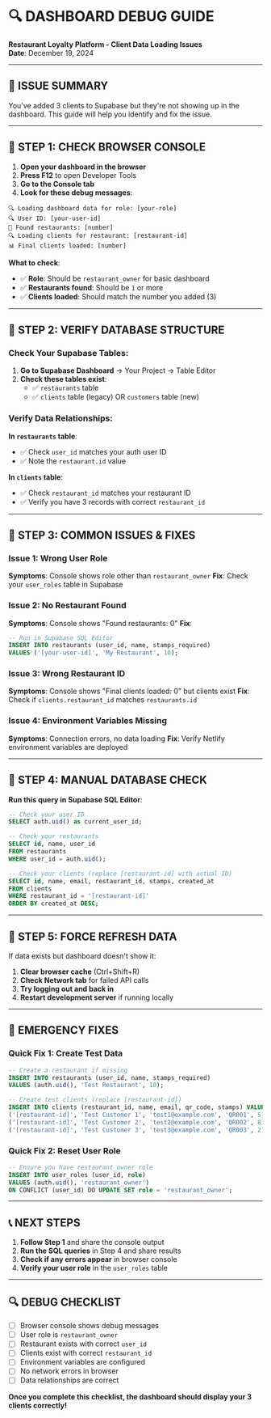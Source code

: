# 🔍 DASHBOARD DEBUG GUIDE
**Restaurant Loyalty Platform - Client Data Loading Issues**  
**Date**: December 19, 2024  

---

## 🎯 **ISSUE SUMMARY**

You've added 3 clients to Supabase but they're not showing up in the dashboard. This guide will help you identify and fix the issue.

---

## 🔧 **STEP 1: CHECK BROWSER CONSOLE**

1. **Open your dashboard in the browser**
2. **Press F12** to open Developer Tools
3. **Go to the Console tab**
4. **Look for these debug messages**:

```
🔍 Loading dashboard data for role: [your-role]
🔍 User ID: [your-user-id]
🏪 Found restaurants: [number]
🔍 Loading clients for restaurant: [restaurant-id]
📊 Final clients loaded: [number]
```

**What to check**:
- ✅ **Role**: Should be `restaurant_owner` for basic dashboard
- ✅ **Restaurants found**: Should be `1` or more
- ✅ **Clients loaded**: Should match the number you added (3)

---

## 🔧 **STEP 2: VERIFY DATABASE STRUCTURE**

### **Check Your Supabase Tables**:

1. **Go to Supabase Dashboard** → Your Project → Table Editor
2. **Check these tables exist**:
   - ✅ `restaurants` table
   - ✅ `clients` table (legacy) OR `customers` table (new)

### **Verify Data Relationships**:

**In `restaurants` table**:
- ✅ Check `user_id` matches your auth user ID
- ✅ Note the `restaurant.id` value

**In `clients` table**:
- ✅ Check `restaurant_id` matches your restaurant ID
- ✅ Verify you have 3 records with correct `restaurant_id`

---

## 🔧 **STEP 3: COMMON ISSUES & FIXES**

### **Issue 1: Wrong User Role**
**Symptoms**: Console shows role other than `restaurant_owner`
**Fix**: Check your `user_roles` table in Supabase

### **Issue 2: No Restaurant Found**
**Symptoms**: Console shows "Found restaurants: 0"
**Fix**: 
```sql
-- Run in Supabase SQL Editor
INSERT INTO restaurants (user_id, name, stamps_required) 
VALUES ('[your-user-id]', 'My Restaurant', 10);
```

### **Issue 3: Wrong Restaurant ID**
**Symptoms**: Console shows "Final clients loaded: 0" but clients exist
**Fix**: Check if `clients.restaurant_id` matches `restaurants.id`

### **Issue 4: Environment Variables Missing**
**Symptoms**: Connection errors, no data loading
**Fix**: Verify Netlify environment variables are deployed

---

## 🔧 **STEP 4: MANUAL DATABASE CHECK**

**Run this query in Supabase SQL Editor**:

```sql
-- Check your user ID
SELECT auth.uid() as current_user_id;

-- Check your restaurants
SELECT id, name, user_id 
FROM restaurants 
WHERE user_id = auth.uid();

-- Check your clients (replace [restaurant-id] with actual ID)
SELECT id, name, email, restaurant_id, stamps, created_at 
FROM clients 
WHERE restaurant_id = '[restaurant-id]'
ORDER BY created_at DESC;
```

---

## 🔧 **STEP 5: FORCE REFRESH DATA**

If data exists but dashboard doesn't show it:

1. **Clear browser cache** (Ctrl+Shift+R)
2. **Check Network tab** for failed API calls
3. **Try logging out and back in**
4. **Restart development server** if running locally

---

## 🚨 **EMERGENCY FIXES**

### **Quick Fix 1: Create Test Data**
```sql
-- Create a restaurant if missing
INSERT INTO restaurants (user_id, name, stamps_required) 
VALUES (auth.uid(), 'Test Restaurant', 10);

-- Create test clients (replace [restaurant-id])
INSERT INTO clients (restaurant_id, name, email, qr_code, stamps) VALUES
('[restaurant-id]', 'Test Customer 1', 'test1@example.com', 'QR001', 5),
('[restaurant-id]', 'Test Customer 2', 'test2@example.com', 'QR002', 8),
('[restaurant-id]', 'Test Customer 3', 'test3@example.com', 'QR003', 2);
```

### **Quick Fix 2: Reset User Role**
```sql
-- Ensure you have restaurant_owner role
INSERT INTO user_roles (user_id, role) 
VALUES (auth.uid(), 'restaurant_owner')
ON CONFLICT (user_id) DO UPDATE SET role = 'restaurant_owner';
```

---

## 📞 **NEXT STEPS**

1. **Follow Step 1** and share the console output
2. **Run the SQL queries** in Step 4 and share results
3. **Check if any errors appear** in browser console
4. **Verify your user role** in the `user_roles` table

---

## 🔍 **DEBUG CHECKLIST**

- [ ] Browser console shows debug messages
- [ ] User role is `restaurant_owner`
- [ ] Restaurant exists with correct `user_id`
- [ ] Clients exist with correct `restaurant_id`
- [ ] Environment variables are configured
- [ ] No network errors in browser
- [ ] Data relationships are correct

**Once you complete this checklist, the dashboard should display your 3 clients correctly!** 